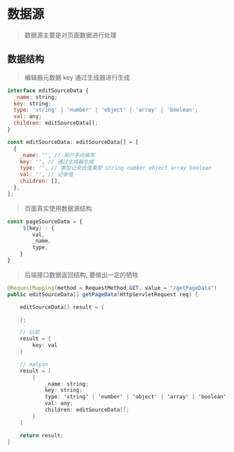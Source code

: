 <!--
 * @abstract: JianJie
 * @version: 0.0.1
 * @Author: bhabgs
 * @Date: 2020-03-09 16:11:24
 * @LastEditors: bhabgs
 * @LastEditTime: 2020-03-09 17:11:01
 -->

# 数据源

> 数据源主要是对页面数据进行处理

## 数据结构

> 编辑器元数据 key 通过生成器进行生成

```javascript
interface editSourceData {
  _name: string;
  key: string;
  type: 'string' | 'number' | 'object' | 'array' | 'boolean';
  val: any;
  children: editSourceData[];
}

const editSourceData: editSourceData[] = [
  {
    _name: '', // 用户手动填写
    key: '', // 通过生成器生成
    type: '', // 类型记录该值类型 string number object array boolean
    val: '', // 记录值
    children: [],
  },
];
```

> 页面真实使用数据源结构

```javascript
const pageSourceData = {
    `${key}`: {
        val,
        _name,
        type,
    }
}
```

> 后端接口数据返回结构, 要做出一定的牺牲

```JAVA
@RequestMapping(method = RequestMethod.GET, value = "/getPageData")
public editSourceData[] getPageData(HttpServletRequest req) {

    editSourceData[] result = {

    };

    // 以前
    result = {
        key: val
    }

    // malyan
    result = [
        {
            _name: string;
            key: string;
            type: 'string' | 'number' | 'object' | 'array' | 'boolean';
            val: any;
            children: editSourceData[];
        }
    ]

    return result;
}
```
